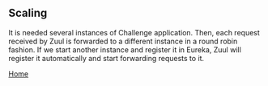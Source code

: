 ## Scaling

It is needed several instances of Challenge application.
Then, each request received by Zuul is forwarded to a different instance in a round robin fashion.
If we start another instance and register it in Eureka, Zuul will register it automatically 
and start forwarding requests to it.


[Home](./README.md)